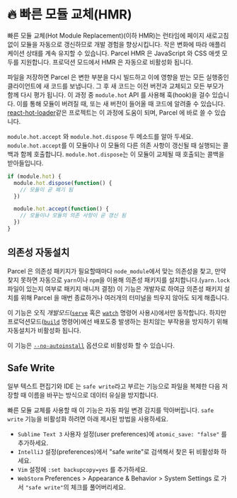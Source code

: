 # 🔥 빠른 모듈 교체\(HMR\)

빠른 모듈 교체\(Hot Module Replacement\)\(이하 HMR\)는 런타임에 페이지 새로고침 없이 모듈을 자동으로 갱신하므로 개발 경험을 향상시킵니다. 작은 변화에 따라 애플리케이션 상태를 계속 유지할 수 있습니다. Parcel HMR 은 JavaScript 와 CSS 애셋 모두를 지원합니다. 프로덕션 모드에서 HMR 은 자동으로 비활성화 됩니다.

파일을 저장하면 Parcel 은 변한 부분을 다시 빌드하고 이에 영향을 받는 모든 실행중인 클라이언트에 새 코드를 보냅니다. 그 후 새 코드는 이전 버전과 교체되고 모든 부모가 함께 다시 평가 됩니다. 이 과정 중 `module.hot` API 를 사용해 훅\(hook\)을 걸수 있습니다. 이를 통해 모듈이 버려질 때, 또는 새 버전이 들어올 때 코드에 알려줄 수 있습니다. [react-hot-loader](https://github.com/gaearon/react-hot-loader)같은 프로젝트는 이 과정에 도움이 되며, Parcel 에 바로 쓸 수 있습니다.

`module.hot.accept` 와 `module.hot.dispose` 두 메소드를 알아 두세요. `module.hot.accept`를 이 모듈이나 이 모듈의 다른 의존 사항이 갱신될 때 실행되는 콜백과 함께 호출합니다. `module.hot.dispose`는 이 모듈이 교체될 때 호출되는 콜백을 받아들입니다.

```javascript
if (module.hot) {
  module.hot.dispose(function() {
    // 모듈이 곧 폐기 됨
  })

  module.hot.accept(function() {
    // 모듈이나 모듈의 의존 사항이 곧 갱신 됨
  })
}
```

## 의존성 자동설치

Parcel 은 의존성 패키지가 필요할때마다 `node_module`에서 맞는 의존성을 찾고, 만약 찾지 못하면 자동으로 `yarn`이나 `npm`을 이용해 의존성 패키지를 설치합니다.\(`yarn.lock` 파일이 있는지 여부로 패키지 매니저 결정\) 이 기능은 개발자로 하여금 의존성 패키지 설치를 위해 Parcel 을 매번 종료하거나 여러개의 터미널을 띄우지 않아도 되게 해줍니다.

이 기능은 오직 _개발모드_\([`serve`](cli.md#serve) 혹은 [`watch`](cli.md#watch) 명령어 사용시\)에서만 동작합니다. 하지만 프로덕션모드\([`build`](cli.md#build) 명령어\)에선 배포도중 발생하는 원치않는 부작용을 방지하기 위해 자동설치가 비활성화 됩니다.

이 기능은 [`--no-autoinstall`](cli.md#disable-autoinstall) 옵션으로 비활성화 할 수 있습니다.

## Safe Write

일부 텍스트 편집기와 IDE 는 `safe write`라고 부르는 기능으로 파일을 복제한 다음 저장할 때 이름을 바꾸는 방식으로 데이터 유실을 방지합니다.

빠른 모듈 교체를 사용할 때 이 기능은 자동 파일 변경 감지를 막아버립니다. `safe write` 기능을 비활성화 하려면 아래 제시된 방법을 사용하세요.

* `Sublime Text 3` 사용자 설정\(user preferences\)에 `atomic_save: "false"` 를 추가하세요.
* `IntelliJ` 설정\(preferences\)에서 "safe write"로 검색해서 찾은 뒤 비활성화 하세요.
* `Vim` 설정에 `:set backupcopy=yes` 를 추가하세요.
* `WebStorm` Preferences &gt; Appearance & Behavior &gt; System Settings 로 가서 `"safe write"`의 체크를 풀어버리세요.


